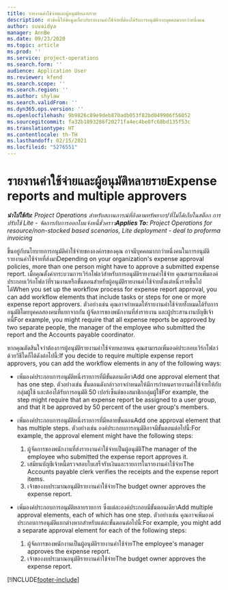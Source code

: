 ```yaml
---
title: รายงานค่าใช้จ่ายและผู้อนุมัติหลายราย
description: หัวข้อนี้ให้ข้อมูลเกี่ยวกับรายงานค่าใช้จ่ายที่ต้องได้รับการอนุมัติจากบุคคลมากกว่าหนึ่งคน
author: suvaidya
manager: AnnBe
ms.date: 09/23/2020
ms.topic: article
ms.prod: ''
ms.service: project-operations
ms.search.form: ''
audience: Application User
ms.reviewer: kfend
ms.search.scope: ''
ms.search.region: ''
ms.author: shylaw
ms.search.validFrom: ''
ms.dyn365.ops.version: ''
ms.openlocfilehash: 9b9826c89e9deb870adb053f82bd049906f56052
ms.sourcegitcommit: fa32b1893286f20271fa4ec4be8fc68bd135f53c
ms.translationtype: HT
ms.contentlocale: th-TH
ms.lasthandoff: 02/15/2021
ms.locfileid: "5276551"
---
```

# <a name="expense-reports-and-multiple-approvers"></a><span data-ttu-id="89fb4-103">รายงานค่าใช้จ่ายและผู้อนุมัติหลายราย</span><span class="sxs-lookup"><span data-stu-id="89fb4-103">Expense reports and multiple approvers</span></span>

<span data-ttu-id="89fb4-104">_**นำไปใช้กับ:** Project Operations สำหรับสถานการณ์ที่อิงตามทรัพยากร/ที่ไม่ได้เก็บในสต็อก การปรับใช้ Lite - จัดการกับการออกใบแจ้งหนี้ชั่วคราว_</span><span class="sxs-lookup"><span data-stu-id="89fb4-104">_**Applies To:** Project Operations for resource/non-stocked based scenarios, Lite deployment - deal to proforma invoicing_</span></span>

<span data-ttu-id="89fb4-105">ขึ้นอยู่กับนโยบายการอนุมัติค่าใช้จ่ายขององค์กรของคุณ อาจมีบุคคลมากกว่าหนึ่งคนในการอนุมัติรายงานค่าใช้จ่ายที่ส่งมา</span><span class="sxs-lookup"><span data-stu-id="89fb4-105">Depending on your organization's expense approval policies, more than one person might have to approve a submitted expense report.</span></span> <span data-ttu-id="89fb4-106">เมื่อคุณตั้งค่ากระบวนการเวิร์กโฟลว์สำหรับการอนุมัติรายงานค่าใช้จ่าย คุณสามารถเพิ่มองค์ประกอบเวิร์กโฟลว์ที่รวมงานหรือขั้นตอนสำหรับผู้อนุมัติรายงานค่าใช้จ่ายตั้งแต่หนึ่งรายขึ้นไปได้</span><span class="sxs-lookup"><span data-stu-id="89fb4-106">When you set up the workflow process for expense report approval, you can add workflow elements that include tasks or steps for one or more expense report approvers.</span></span> <span data-ttu-id="89fb4-107">ตัวอย่างเช่น คุณอาจกำหนดให้รายงานค่าใช้จ่ายทั้งหมดได้รับการอนุมัติโดยบุคคลสองคนที่แยกจากกัน ผู้จัดการของพนักงานที่ส่งรายงาน และผู้ประสานงานบัญชีเจ้าหนี้</span><span class="sxs-lookup"><span data-stu-id="89fb4-107">For example, you might require that all expense reports be approved by two separate people, the manager of the employee who submitted the report and the Accounts payable coordinator.</span></span>

<span data-ttu-id="89fb4-108">หากคุณตัดสินใจว่าต้องการผู้อนุมัติรายงานค่าใช้จ่ายหลายคน คุณสามารถเพิ่มองค์ประกอบเวิร์กโฟลว์ด้วยวิธีใดก็ได้ดังต่อไปนี้:</span><span class="sxs-lookup"><span data-stu-id="89fb4-108">If you decide to require multiple expense report approvers, you can add the workflow elements in any of the following ways:</span></span>

- <span data-ttu-id="89fb4-109">เพิ่มองค์ประกอบการอนุมัติหนึ่งรายการที่มีขั้นตอนเดียว</span><span class="sxs-lookup"><span data-stu-id="89fb4-109">Add one approval element that has one step.</span></span> <span data-ttu-id="89fb4-110">ตัวอย่างเช่น ขั้นตอนดังกล่าวอาจกำหนดให้มีการกำหนดรายงานค่าใช้จ่ายให้กับกลุ่มผู้ใช้ และต้องได้รับการอนุมัติ 50 เปอร์เซ็นต์ของสมาชิกกลุ่มผู้ใช้</span><span class="sxs-lookup"><span data-stu-id="89fb4-110">For example, the step might require that an expense report be assigned to a user group, and that it be approved by 50 percent of the user group's members.</span></span>
- <span data-ttu-id="89fb4-111">เพิ่มองค์ประกอบการอนุมัติหนึ่งรายการที่มีหลายขั้นตอน</span><span class="sxs-lookup"><span data-stu-id="89fb4-111">Add one approval element that has multiple steps.</span></span> <span data-ttu-id="89fb4-112">ตัวอย่างเช่น องค์ประกอบการอนุมัติอาจมีขั้นตอนต่อไปนี้:</span><span class="sxs-lookup"><span data-stu-id="89fb4-112">For example, the approval element might have the following steps:</span></span>

    1. <span data-ttu-id="89fb4-113">ผู้จัดการของพนักงานที่ส่งรายงานค่าใช้จ่ายเป็นผู้อนุมัติ</span><span class="sxs-lookup"><span data-stu-id="89fb4-113">The manager of the employee who submitted the expense report approves it.</span></span>
    2. <span data-ttu-id="89fb4-114">เสมียนบัญชีเจ้าหนี้ตรวจสอบใบเสร็จรับเงินและรายการในรายงานค่าใช้จ่าย</span><span class="sxs-lookup"><span data-stu-id="89fb4-114">The Accounts payable clerk verifies the receipts and the expense report items.</span></span>
    3. <span data-ttu-id="89fb4-115">เจ้าของงบประมาณอนุมัติรายงานค่าใช้จ่าย</span><span class="sxs-lookup"><span data-stu-id="89fb4-115">The budget owner approves the expense report.</span></span>

- <span data-ttu-id="89fb4-116">เพิ่มองค์ประกอบการอนุมัติหลายรายการ ซึ่งแต่ละองค์ประกอบมีขั้นตอนเดียว</span><span class="sxs-lookup"><span data-stu-id="89fb4-116">Add multiple approval elements, each of which has one step.</span></span> <span data-ttu-id="89fb4-117">ตัวอย่างเช่น คุณอาจเพิ่มองค์ประกอบการอนุมัติแยกต่างหากสำหรับแต่ละขั้นตอนต่อไปนี้:</span><span class="sxs-lookup"><span data-stu-id="89fb4-117">For example, you might add a separate approval element for each of the following steps:</span></span>

    1. <span data-ttu-id="89fb4-118">ผู้จัดการของพนักงานเป็นผู้อนุมัติรายงานค่าใช้จ่าย</span><span class="sxs-lookup"><span data-stu-id="89fb4-118">The employee's manager approves the expense report.</span></span>
    2. <span data-ttu-id="89fb4-119">เจ้าของงบประมาณอนุมัติรายงานค่าใช้จ่าย</span><span class="sxs-lookup"><span data-stu-id="89fb4-119">The budget owner approves the expense report.</span></span>


[!INCLUDE[footer-include](../includes/footer-banner.md)]